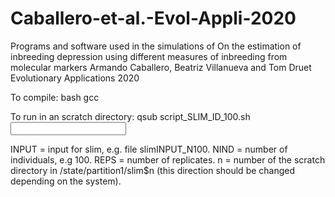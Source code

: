 # Caballero-et-al.-Evol-Appli-2020

Programs and software used in the simulations of 
On the estimation of inbreeding depression using different measures of inbreeding from molecular markers
Armando Caballero, Beatriz Villanueva and Tom Druet
Evolutionary Applications 2020

To compile: bash gcc

To run in an scratch directory: qsub script_SLIM_ID_100.sh <INPUT> <NIND> <REPS> <n>

INPUT = input for slim, e.g. file slimINPUT_N100. 
NIND = number of individuals, e.g 100. 
REPS = number of replicates. 
n = number of the scratch directory in /state/partition1/slim$n (this direction should be changed depending on the system).
